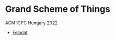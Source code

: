 # Grand Scheme of Things

ACM ICPC Hungary 2022

- [Feladat](https://domjudge.cms.inf.elte.hu/public/problems/45/text)

